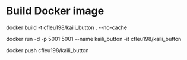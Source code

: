 
# Build Docker image

docker build -t cfleu198/kaili_button . --no-cache

docker run -d -p 5001:5001 --name kaili_button -it cfleu198/kaili_button

docker push cfleu198/kaili_button